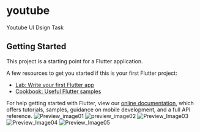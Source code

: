 # youtube

Youtube UI Dsign Task

## Getting Started

This project is a starting point for a Flutter application.

A few resources to get you started if this is your first Flutter project:

- [Lab: Write your first Flutter app](https://flutter.dev/docs/get-started/codelab)
- [Cookbook: Useful Flutter samples](https://flutter.dev/docs/cookbook)

For help getting started with Flutter, view our
[online documentation](https://flutter.dev/docs), which offers tutorials,
samples, guidance on mobile development, and a full API reference.
![Preview_image01](https://user-images.githubusercontent.com/97422032/163553607-b1b38c35-cb03-4820-841b-674ac54235ea.png)
![preview_image02](https://user-images.githubusercontent.com/97422032/163553673-5156db56-a249-4fea-b671-596ac56d8a3c.png)
![Preview_Image03](https://user-images.githubusercontent.com/97422032/163553730-3aa474db-beb5-4522-a9c4-e938f2cfa37b.png)
![Preview_Image04](https://user-images.githubusercontent.com/97422032/163553768-90179b69-dde5-468d-9c75-9aa7580f8cf1.png)
![Preview_Image05](https://user-images.githubusercontent.com/97422032/163553795-8176f1c2-7c67-4a77-af32-3d6c07b1feff.png)
